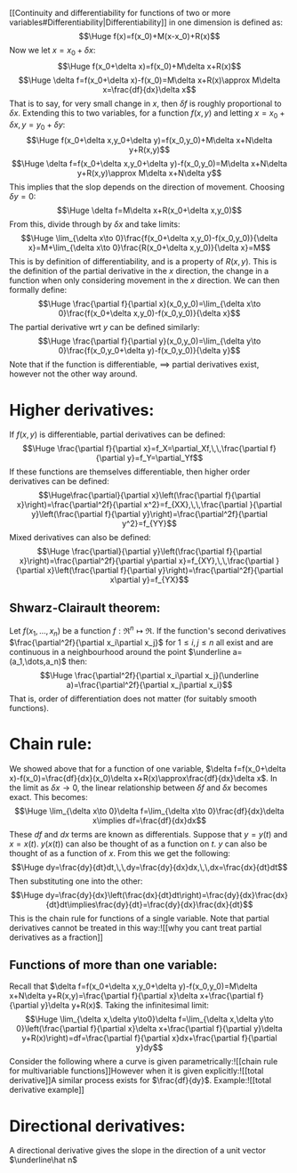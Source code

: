 [[Continuity and differentiability for functions of two or more variables#Differentiability|Differentiability]] in one dimension is defined as:$$\Huge f(x)=f(x_0)+M(x-x_0)+R(x)$$Now we let $x=x_0+\delta x$:$$\Huge f(x_0+\delta x)=f(x_0)+M\delta x+R(x)$$$$\Huge \delta f=f(x_0+\delta x)-f(x_0)=M\delta x+R(x)\approx M\delta x=\frac{df}{dx}\delta x$$That is to say, for very small change in $x$, then $\delta f$ is roughly proportional to $\delta x$. Extending this to two variables, for a function $f(x,y)$ and letting $x=x_0+\delta x, y=y_0+\delta y$:$$\Huge f(x_0+\delta x,y_0+\delta y)=f(x_0,y_0)+M\delta x+N\delta y+R(x,y)$$$$\Huge \delta f=f(x_0+\delta x,y_0+\delta y)-f(x_0,y_0)=M\delta x+N\delta y+R(x,y)\approx M\delta x+N\delta y$$This implies that the slop depends on the direction of movement. Choosing $\delta y=0$:$$\Huge \delta f=M\delta x+R(x_0+\delta x,y_0)$$From this, divide through by $\delta x$ and take limits:$$\Huge \lim_{\delta x\to 0}\frac{f(x_0+\delta x,y_0)-f(x_0,y_0)}{\delta x}=M+\lim_{\delta x\to 0}\frac{R(x_0+\delta x,y_0)}{\delta x}=M$$This is by definition of differentiability, and is a property of $R(x,y)$. This is the definition of the partial derivative in the $x$ direction, the change in a function when only considering movement in the $x$ direction. We can then formally define:$$\Huge \frac{\partial f}{\partial x}(x_0,y_0)=\lim_{\delta x\to 0}\frac{f(x_0+\delta x,y_0)-f(x_0,y_0)}{\delta x}$$The partial derivative wrt $y$ can be defined similarly:$$\Huge \frac{\partial f}{\partial y}(x_0,y_0)=\lim_{\delta y\to 0}\frac{f(x_0,y_0+\delta y)-f(x_0,y_0)}{\delta y}$$Note that if the function is differentiable, $\implies$ partial derivatives exist, however not the other way around.

# Higher derivatives:

If $f(x,y)$ is differentiable, partial derivatives can be defined:$$\Huge \frac{\partial f}{\partial x}=f_X=\partial_Xf,\,\,\frac{\partial f}{\partial y}=f_Y=\partial_Yf$$If these functions are themselves differentiable, then higher order derivatives can be defined:$$\Huge\frac{\partial}{\partial x}\left(\frac{\partial f}{\partial x}\right)=\frac{\partial^2f}{\partial x^2}=f_{XX},\,\,\frac{\partial }{\partial y}\left(\frac{\partial f}{\partial y}\right)=\frac{\partial^2f}{\partial y^2}=f_{YY}$$Mixed derivatives can also be defined:$$\Huge \frac{\partial}{\partial y}\left(\frac{\partial f}{\partial x}\right)=\frac{\partial^2f}{\partial y\partial x}=f_{XY},\,\,\frac{\partial }{\partial x}\left(\frac{\partial f}{\partial y}\right)=\frac{\partial^2f}{\partial x\partial y}=f_{YX}$$
## Shwarz-Clairault theorem:
Let $f(x_1,\dots,x_n)$ be a function $f:\Re^n\mapsto\Re$. If the function's second derivatives $\frac{\partial^2f}{\partial x_i\partial x_j}$ for $1\leq i,j\leq n$ all exist and are continuous in a neighbourhood around the point $\underline a=(a_1,\dots,a_n)$ then:$$\Huge \frac{\partial^2f}{\partial x_i\partial x_j}(\underline a)=\frac{\partial^2f}{\partial x_j\partial x_i}$$That is, order of differentiation does not matter (for suitably smooth functions).

# Chain rule:

We showed above that for a function of one variable, $\delta f=f(x_0+\delta x)-f(x_0)=\frac{df}{dx}(x_0)\delta x+R(x)\approx\frac{df}{dx}\delta x$. In the limit as $\delta x\to 0$, the linear relationship between $\delta f$ and $\delta x$ becomes exact. This becomes:$$\Huge \lim_{\delta x\to 0}\delta f=\lim_{\delta x\to 0}\frac{df}{dx}\delta x\implies df=\frac{df}{dx}dx$$These $df$ and $dx$ terms are known as differentials. Suppose that $y=y(t)$ and $x=x(t)$. $y(x(t))$ can also be thought of as a function on $t$. $y$ can also be thought of as a function of $x$. From this we get the following:$$\Huge dy=\frac{dy}{dt}dt,\,\,dy=\frac{dy}{dx}dx,\,\,dx=\frac{dx}{dt}dt$$Then substituting one into the other:$$\Huge dy=\frac{dy}{dx}\left(\frac{dx}{dt}dt\right)=\frac{dy}{dx}\frac{dx}{dt}dt\implies\frac{dy}{dt}=\frac{dy}{dx}\frac{dx}{dt}$$This is the chain rule for functions of a single variable. Note that partial derivatives cannot be treated in this way:![[why you cant treat partial derivatives as a fraction]]
## Functions of more than one variable:
Recall that $\delta f=f(x_0+\delta x,y_0+\delta y)-f(x_0,y_0)=M\delta x+N\delta y+R(x,y)=\frac{\partial f}{\partial x}\delta x+\frac{\partial f}{\partial y}\delta y+R(x)$. Taking the infinitesimal limit:$$\Huge \lim_{\delta x,\delta y\to0}\delta f=\lim_{\delta x,\delta y\to 0}\left(\frac{\partial f}{\partial x}\delta x+\frac{\partial f}{\partial y}\delta y+R(x)\right)=df=\frac{\partial f}{\partial x}dx+\frac{\partial f}{\partial y}dy$$Consider the following where a curve is given parametrically:![[chain rule for multivariable functions]]However when it is given explicitly:![[total derivative]]A similar process exists for $\frac{df}{dy}$. Example:![[total derivative example]]
# Directional derivatives:

A directional derivative gives the slope in the direction of a unit vector $\underline\hat n$ 